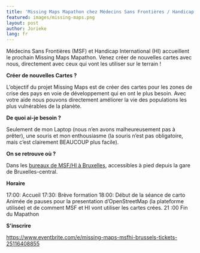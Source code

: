 ```yaml
---
title: 'Missing Maps Mapathon chez Médecins Sans Frontières / Handicap International Bruxelles'
featured: images/missing-maps.png
layout: post
author: Jorieke
lang: fr
---
```


Médecins Sans Frontières (MSF) et Handicap International (HI) accueillent le prochain Missing Maps Mapathon.
Venez créer de nouvelles cartes avec nous, directement avec ceux qui vont les utiliser sur le terrain ! 

**Créer de nouvelles Cartes ?**

L’objectif du projet Missing Maps est de créer des cartes pour les zones de crise des pays en voie de développement qui en ont le plus besoin. Avec votre aide nous pouvons directement améliorer la vie des populations les plus vulnérables de la planète. 

**De quoi ai-je besoin ?**

Seulement de mon Laptop (nous n’en avons malheureusement pas à prêter), une souris et mon enthousiasme (la souris n’est pas obligatoire, mais c’est clairement BEAUCOUP plus facile). 

**On se retrouve où ?**

Dans les [bureaux de MSF/HI à Bruxelles](http://www.openstreetmap.org/node/3395003157), accessibles à pied depuis la gare de Bruxelles-central. 

**Horaire**

17:00: Accueil
17:30: Brève formation
18:00: Début de la séance de carto 
Animée de pauses pour la presentation d’OpenStreetMap (la plateforme utilisée) et de comment MSF et HI vont utiliser les cartes crées. 
21 :00 Fin du Mapathon

**S'inscrire**

https://www.eventbrite.com/e/missing-maps-msfhi-brussels-tickets-25116408855
